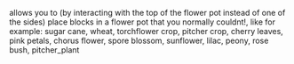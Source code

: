 allows you to (by interacting with the top of the flower pot instead of one of the sides) place blocks in a flower pot that you normally couldnt!,
like for example:
sugar cane,
wheat,
torchflower crop,
pitcher crop,
cherry leaves,
pink petals,
chorus flower,
spore blossom,
sunflower,
lilac,
peony,
rose bush,
pitcher_plant
